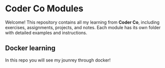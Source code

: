 # Coder Co Modules

Welcome! This repository contains all my learning from **Coder Co**, including exercises, assignments, projects, and notes. Each module has its own folder with detailed examples and instructions.

## Docker learning

In this repo you will see my jounrey through docker!

